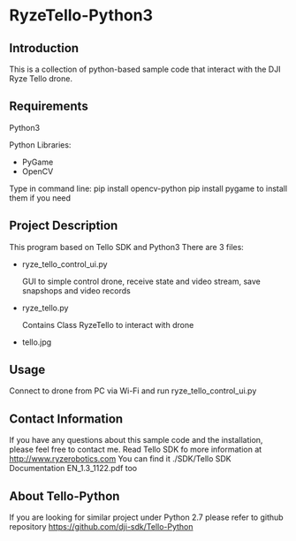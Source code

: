 # RyzeTello-Python3

## Introduction

This is a collection of python-based sample code that interact with the DJI Ryze Tello drone.

## Requirements

Python3

Python Libraries:
 - PyGame
 - OpenCV

Type in command line:
  pip install opencv-python
  pip install pygame
to install them if you need

## Project Description

This program based on Tello SDK and Python3
There are 3 files:

- ryze_tello_control_ui.py

  GUI to simple control drone, receive state and video stream, save snapshops and video records

- ryze_tello.py

  Contains Class RyzeTello to interact with drone

- tello.jpg

## Usage

Connect to drone from PC via Wi-Fi and run ryze_tello_control_ui.py


## Contact Information

If you have any questions about this sample code and the installation, please feel free to contact me.
Read Tello SDK fo more information at http://www.ryzerobotics.com
You can find it ./SDK/Tello SDK Documentation EN_1.3_1122.pdf too

## About Tello-Python

If you are looking for similar project under Python 2.7
please refer to github repository https://github.com/dji-sdk/Tello-Python




